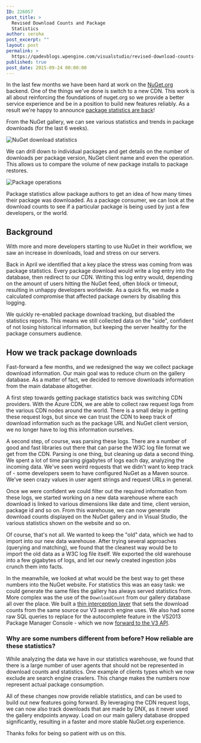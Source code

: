 ```yaml
---
ID: 226057
post_title: >
  Revised Download Counts and Package
  Statistics
author: seroha
post_excerpt: ""
layout: post
permalink: >
  https://qadevblogs.wpengine.com/visualstudio/revised-download-counts-and-package-statistics/
published: true
post_date: 2015-09-24 00:00:00
---
```

In the last few months we have been hard at work on the [NuGet.org][1] backend. One of the things we've done is switch to a new CDN. This work is all about reinforcing the foundations of nuget.org so we provide a better service experience and be in a position to build new features reliably. As a result we're happy to announce [package statistics are back][2]!

From the NuGet gallery, we can see various statistics and trends in package downloads (for the last 6 weeks).

![NuGet download statistics][3]

We can drill down to individual packages and get details on the number of downloads per package version, NuGet client name and even the operation. This allows us to compare the volume of new package installs to package restores.

![Package operations][4]

Package statistics allow package authors to get an idea of how many times their package was downloaded. As a package consumer, we can look at the download counts to see if a particular package is being used by just a few developers, or the world.

## Background

With more and more developers starting to use NuGet in their workflow, we saw an increase in downloads, load and stress on our servers.

Back in April we identified that a key place the stress was coming from was package statistics. Every package download would write a log entry into the database, then redirect to our CDN. Writing this log entry would, depending on the amount of users hitting the NuGet feed, often block or timeout, resulting in unhappy developers worldwide. As a quick fix, we made a calculated compromise that affected package owners by disabling this logging.

We quickly re-enabled package download tracking, but disabled the statistics reports. This means we still collected data on the "side", confident of not losing historical information, but keeping the server healthy for the package consumers audience.

## How we track package downloads

Fast-forward a few months, and we redesigned the way we collect package download information. Our main goal was to reduce churn on the gallery database. As a matter of fact, we decided to remove downloads information from the main database altogether.

A first step towards getting package statistics back was switching CDN providers. With the Azure CDN, we are able to collect raw request logs from the various CDN nodes around the world. There is a small delay in getting these request logs, but since we can trust the CDN to keep track of download information such as the package URL and NuGet client version, we no longer have to log this information ourselves.

A second step, of course, was parsing these logs. There are a number of good and fast libraries out there that can parse the W3C log file format we get from the CDN. Parsing is one thing, but cleaning up data a second thing. We spent a lot of time parsing gigabytes of logs each day, analyzing the incoming data. We've seen weird requests that we didn't want to keep track of - some developers seem to have configured NuGet as a Maven source. We've seen crazy values in user agent strings and request URLs in general.

Once we were confident we could filter out the required information from these logs, we started working on a new data warehouse where each download is linked to various dimensions like date and time, client version, package id and so on. From this warehouse, we can now generate download counts displayed on the NuGet gallery and in Visual Studio, the various statistics shown on the website and so on.

Of course, that's not all. We wanted to keep the "old" data, which we had to import into our new data warehouse. After trying several approaches (querying and matching), we found that the cleanest way would be to import the old data as a W3C log file itself. We exported the old warehouse into a few gigabytes of logs, and let our newly created ingestion jobs crunch them into facts.

In the meanwhile, we looked at what would be the best way to get these numbers into the NuGet website. For statistics this was an easy task: we could generate the same files the gallery has always served statistics from. More complex was the use of the `DownloadCount` from our gallery database all over the place. We built a [thin interception layer][5] that sets the download counts from the same source our V3 search engine uses. We also had some raw SQL queries to replace for the autocomplete feature in the VS2013 Package Manager Console - which we now [forward to the V3 API][6].

### Why are some numbers different from before? How reliable are these statistics?

While analyzing the data we have in our statistics warehouse, we found that there is a large number of user agents that should not be represented in download counts and statistics. One example of clients types which we now exclude are search engine crawlers. This change makes the numbers now represent actual package consumption.

All of these changes now provide reliable statistics, and can be used to build out new features going forward. By leveraging the CDN request logs, we can now also track downloads that are made by DNX, as it never used the gallery endpoints anyway. Load on our main gallery database dropped significantly, resulting in a faster and more stable NuGet.org experience.

Thanks folks for being so patient with us on this.

 [1]: https://nuget.org
 [2]: https://www.nuget.org/stats
 [3]: https://devblogs.microsoft.com/nuget/wp-content/uploads/sites/49/2019/05/download-stats.png
 [4]: https://devblogs.microsoft.com/nuget/wp-content/uploads/sites/49/2019/05/operations-for-package.png
 [5]: https://github.com/NuGet/NuGetGallery/commit/dca16252946f0728677b8a5f344b95721f79d5ac
 [6]: https://github.com/NuGet/NuGetGallery/commit/764ce67c1680df04ee570c9156eaac9d20cb5550